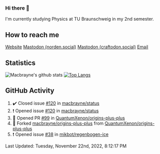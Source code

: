 ### Hi there 👋
I'm currently studying Physics at TU Braunschweig in my 2nd semester.

## How to reach me
[Website](https://florentin-schleuss.de)
<a rel="me" href="https://norden.social/@florentin">Mastodon (norden.social)</a>
<a rel="me" href="https://craftodon.social/@frodolon">Mastodon (craftodon.social)</a>
[Email](mailto:hello@macbrayne.de)

## Statistics
![Macbrayne's github stats](https://github-readme-stats.vercel.app/api?username=macbrayne&count_private=true&show_icons=true&hide_rank=true&custom_title=macbrayne's%20GitHub%20Stats)
[![Top Langs](https://github-readme-stats.vercel.app/api/top-langs/?username=macbrayne&exclude_repo=liftron&layout=compact)](https://github.com/anuraghazra/github-readme-stats)
## GitHub Activity

<!--RECENT_ACTIVITY:start-->
1. ✔️ Closed issue [#120](https://github.com/macbrayne/status/issues/120) in [macbrayne/status](https://github.com/macbrayne/status)
2. ❗️ Opened issue [#120](https://github.com/macbrayne/status/issues/120) in [macbrayne/status](https://github.com/macbrayne/status)
3. 💪 Opened PR [#99](https://github.com/QuantumXenon/origins-plus-plus/pull/99) in [QuantumXenon/origins-plus-plus](https://github.com/QuantumXenon/origins-plus-plus)
4. 🔱 Forked [macbrayne/origins-plus-plus](https://github.com/macbrayne/origins-plus-plus) from [QuantumXenon/origins-plus-plus](https://github.com/QuantumXenon/origins-plus-plus)
5. ❗️ Opened issue [#38](https://github.com/mikbot/regenbogen-ice/issues/38) in [mikbot/regenbogen-ice](https://github.com/mikbot/regenbogen-ice)
<!--RECENT_ACTIVITY:end-->

<!--RECENT_ACTIVITY:last_update-->
Last Updated: Tuesday, November 22nd, 2022, 8:12:17 PM
<!--RECENT_ACTIVITY:last_update_end-->


<!--
**macbrayne/macbrayne** is a ✨ _special_ ✨ repository because its `README.md` (this file) appears on your GitHub profile.

Here are some ideas to get you started:

- 🔭 I’m currently working on ...
- 🌱 I’m currently learning ...
- 👯 I’m looking to collaborate on ...
- 🤔 I’m looking for help with ...
- 💬 Ask me about ...
- 📫 How to reach me: ...
- 😄 Pronouns: ...
- ⚡ Fun fact: ...
-->
